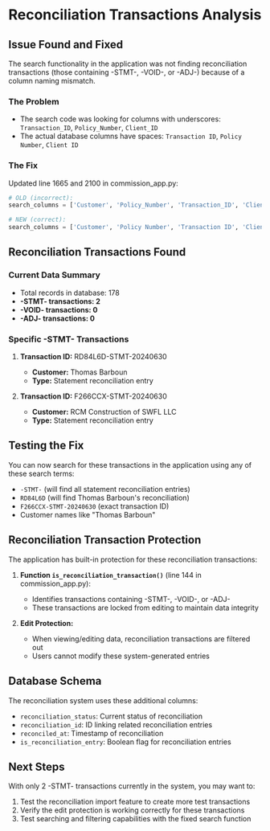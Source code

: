 # Reconciliation Transactions Analysis

## Issue Found and Fixed

The search functionality in the application was not finding reconciliation transactions (those containing -STMT-, -VOID-, or -ADJ-) because of a column naming mismatch.

### The Problem
- The search code was looking for columns with underscores: `Transaction_ID`, `Policy_Number`, `Client_ID`
- The actual database columns have spaces: `Transaction ID`, `Policy Number`, `Client ID`

### The Fix
Updated line 1665 and 2100 in commission_app.py:
```python
# OLD (incorrect):
search_columns = ['Customer', 'Policy_Number', 'Transaction_ID', 'Client_ID']

# NEW (correct):
search_columns = ['Customer', 'Policy Number', 'Transaction ID', 'Client ID']
```

## Reconciliation Transactions Found

### Current Data Summary
- Total records in database: 178
- **-STMT- transactions: 2**
- **-VOID- transactions: 0**
- **-ADJ- transactions: 0**

### Specific -STMT- Transactions

1. **Transaction ID:** RD84L6D-STMT-20240630
   - **Customer:** Thomas Barboun
   - **Type:** Statement reconciliation entry

2. **Transaction ID:** F266CCX-STMT-20240630
   - **Customer:** RCM Construction of SWFL LLC
   - **Type:** Statement reconciliation entry

## Testing the Fix

You can now search for these transactions in the application using any of these search terms:
- `-STMT-` (will find all statement reconciliation entries)
- `RD84L6D` (will find Thomas Barboun's reconciliation)
- `F266CCX-STMT-20240630` (exact transaction ID)
- Customer names like "Thomas Barboun"

## Reconciliation Transaction Protection

The application has built-in protection for these reconciliation transactions:

1. **Function `is_reconciliation_transaction()`** (line 144 in commission_app.py):
   - Identifies transactions containing -STMT-, -VOID-, or -ADJ-
   - These transactions are locked from editing to maintain data integrity

2. **Edit Protection:**
   - When viewing/editing data, reconciliation transactions are filtered out
   - Users cannot modify these system-generated entries

## Database Schema

The reconciliation system uses these additional columns:
- `reconciliation_status`: Current status of reconciliation
- `reconciliation_id`: ID linking related reconciliation entries
- `reconciled_at`: Timestamp of reconciliation
- `is_reconciliation_entry`: Boolean flag for reconciliation entries

## Next Steps

With only 2 -STMT- transactions currently in the system, you may want to:
1. Test the reconciliation import feature to create more test transactions
2. Verify the edit protection is working correctly for these transactions
3. Test searching and filtering capabilities with the fixed search function